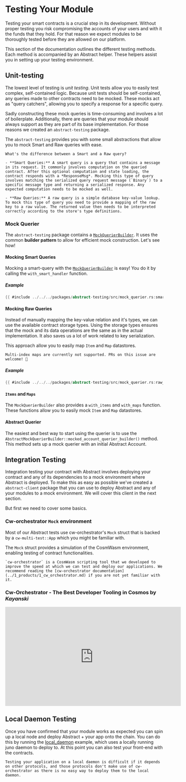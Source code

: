 # Testing Your Module

Testing your smart contracts is a crucial step in its development. Without proper testing you risk compromising the
accounts of your users and with it the funds that they hold. For that reason we expect modules to be thoroughly tested
before they are allowed on our platform.

This section of the documentation outlines the different testing methods. Each method is accompanied by an Abstract
helper. These helpers assist you in setting up your testing environment.

## Unit-testing

The lowest level of testing is *unit testing*. Unit tests allow you to easily test complex, self-contained logic. Because unit tests should be self-contained, any queries made to other contracts need to be mocked. These mocks act as "query catchers", allowing you to specify a response for a specific query.

Sadly constructing these mock queries is time-consuming and involves a lot of boilerplate. Additionally, there are queries that your module should always support as they are part of its base implementation. For those reasons we created an `abstract-testing` package.

The `abstract-testing` provides you with some small abstractions that allow you to mock Smart and Raw queries with ease.

```admonish info
What's the difference between a Smart and a Raw query?

- **Smart Queries:** A smart query is a query that contains a message in its request. It commonly involves computation on the queried contract. After this optional computation and state loading, the contract responds with a *ResponseMsg*. Mocking this type of query involves matching the serialized query request message (`Binary`) to a specific message type and returning a serialized response. Any expected computation needs to be mocked as well.

- **Raw Queries:** A raw query is a simple database key-value lookup. To mock this type of query you need to provide a mapping of the raw key to a raw value. The returned value then needs to be interpreted correctly according to the store's type definitions.
```

### Mock Querier

The `abstract-testing` package contains
a <a href="https://docs.rs/abstract-testing/latest/abstract_testing/struct.MockQuerierBuilder.html" target="_blank">`MockQuerierBuilder`</a>.
It uses the common **builder pattern** to allow for efficient mock construction. Let's see how!

#### Mocking Smart Queries

Mocking a smart-query with
the <a href="https://docs.rs/abstract-testing/latest/abstract_testing/struct.MockQuerierBuilder.html" target="_blank">`MockQuerierBuilder`</a>
is easy! You do it by calling the `with_smart_handler` function.

##### Example

```rust
{{ #include ../../../packages/abstract-testing/src/mock_querier.rs:smart_query}}
```

#### Mocking Raw Queries

Instead of manually mapping the key-value relation and it's types, we can use the available contract storage types.
Using the storage types ensures that the mock and its data operations are the same as in the actual implementation. It
also saves us a lot of work related to key serialization.

This approach allow you to easily map `Item` and `Map` datastores.

```admonish warning
Multi-index maps are currently not supported. PRs on this issue are welcome! 🤗
```

##### Example

```rust
{{ #include ../../../packages/abstract-testing/src/mock_querier.rs:raw_query }}
```

#### `Items` and `Maps`

The `MockQuerierBuilder` also provides a `with_items` and `with_maps` function. These functions allow you to easily mock `Item` and `Map` datastores.

#### Abstract Querier

The easiest and best way to start using the querier is to use
the `AbstractMockQuerierBuilder::mocked_account_querier_builder()` method. This method sets up a mock querier with an
initial Abstract Account.

## Integration Testing

Integration testing your contract with Abstract involves deploying your contract and any of its dependencies to a mock environment where Abstract is deployed. To make this as easy as possible we've created a `abstract-client` package that you can use to deploy Abstract and any of your modules to a mock environment. We will cover this client in the next section.

But first we need to cover some basics.

### Cw-orchestrator `Mock` environment

Most of our Abstract tests use cw-orchestrator's `Mock` struct that is backed by a `cw-multi-test::App` which you might be familiar with.

The `Mock` struct provides a simulation of the CosmWasm environment, enabling testing of contract functionalities.

```admonish info
`cw-orchestrator` is a CosmWasm scripting tool that we developed to improve the speed at which we can test and deploy our applications. We recommend reading the [cw-orchestrator documentation](../1_products/1_cw_orchestrator.md) if you are not yet familiar with it.
```

### Cw-Orchestrator - The Best Developer Tooling in Cosmos by *Kayanski*

<iframe width="560" height="315" src="https://www.youtube-nocookie.com/embed/-2jjtugd-Ns?si=3Y0cMmTSZskM2glz&amp;start=2" title="youtube video player" frameborder="0" allow="accelerometer; autoplay; clipboard-write; encrypted-media; gyroscope; picture-in-picture; web-share" allowfullscreen></iframe>

## Local Daemon Testing

Once you have confirmed that your module works as expected you can spin up a local node and deploy Abstract + your app onto the chain. You can do this by running the [local_daemon](https://github.com/AbstractSDK/app-template/blob/main/examples/local_daemon.rs) example, which uses a locally running juno daemon to
deploy to. At this point you can also test your front-end with the contracts.

```admonish info
Testing your application on a local daemon is difficult if it depends on other protocols, and those protocols don't make use of cw-orchestrator as there is no easy way to deploy them to the local daemon.
```

<!-- 
**Example**

The `Mock` encapsulates:

- A default sender for transactions.
- A state to map contract_id to its details.
- An emulation of the CosmWasm backend with app.

In this example, we use a setup function to initialize our test environment. The setup function is utilized to:

- Initialize the contract you want to test within the mock environment, the counter contract in this case.
- Upload and instantiate the contract.
- Retrieve essential details like code_id and contract address for further interactions.

This provides you with a streamlined approach to test and validate smart contract operations in a controlled setting.

```rust
/// Instantiate the contract in any CosmWasm environment
fn setup<Chain: CwEnv>(chain: Chain) -> CounterContract<Chain> {
    // Construct the counter interface
    let contract = CounterContract::new(CONTRACT_NAME, chain.clone());
    let admin = Addr::unchecked(ADMIN);

    // Upload the contract
    let upload_resp = contract.upload().unwrap();

    // Get the code-id from the response.
    let code_id = upload_resp.uploaded_code_id().unwrap();
    // or get it from the interface.
    assert_eq!(code_id, contract.code_id().unwrap());

    // Instantiate the contract
    let msg = InstantiateMsg { count: 1i32 };
    let init_resp = contract.instantiate(&msg, Some(&admin), None).unwrap();

    // Get the address from the response
    let contract_addr = init_resp.instantiated_contract_address().unwrap();
    // or get it from the interface.
    assert_eq!(contract_addr, contract.address().unwrap());

    // Return the interface
    contract
}

#[test]
fn count() {
    // Create a sender
    let sender = Addr::unchecked(ADMIN);
    // Create a user
    let user = Addr::unchecked(USER);
    // Create the mock
    let mock = Mock::new(&sender);

    // Set up the contract
    let contract = setup(mock.clone());

    // Increment the count of the contract
    contract
        // Set the caller to user
        .call_as(&user)
        // Call the increment function (auto-generated function provided by CounterExecuteMsgFns)
        .increment()
        .unwrap();

    // Get the count.
    use counter_contract::CounterQueryMsgFns;
    let count1 = contract.get_count().unwrap();

    // or query it manually
    let count2: GetCountResponse = contract.query(&QueryMsg::GetCount {}).unwrap();

    assert_eq!(count1, count2);

    // Check the count
    assert_eq!(count1.count, 2);
    // Reset
    use counter_contract::CounterExecuteMsgFns;
    contract.reset(0).unwrap();

    let count = contract.get_count().unwrap();
    assert_eq!(count.count, 0);

    // Check negative case
    let exec_res = contract.call_as(&user).reset(0);

    let expected_err = ContractError::Unauthorized {};
    assert_eq!(
        exec_res.unwrap_err().downcast::<ContractError>().unwrap(),
        expected_err
    );
}
``` -->